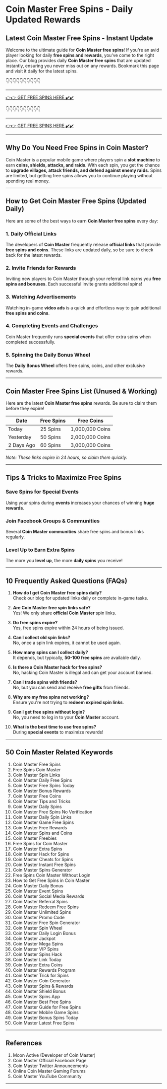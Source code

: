 # Coin Master Free Spins - Daily Updated Rewards

## Latest Coin Master Free Spins - Instant Update  

Welcome to the ultimate guide for **Coin Master free spins**! If you're an avid player looking for daily **free spins and rewards**, you've come to the right place. Our blog provides daily **Coin Master free spins** that are updated instantly, ensuring you never miss out on any rewards. Bookmark this page and visit it daily for the latest spins.

👇👇👇👇👇👇👇👇👇👇

---

[👉👉 GET FREE SPINS HERE ✔️✔️ ](https://therewardgate.com/free-coin-master-spin/)

👇👇👇👇👇👇👇👇👇👇

---

[👉👉 GET FREE SPINS HERE ✔️✔️ ](https://therewardgate.com/free-coin-master-spin/)

---

## Why Do You Need Free Spins in Coin Master?  

Coin Master is a popular mobile game where players spin a **slot machine** to earn **coins, shields, attacks, and raids**. With each spin, you get the chance to **upgrade villages, attack friends, and defend against enemy raids**. Spins are limited, but getting free spins allows you to continue playing without spending real money.

---

## How to Get Coin Master Free Spins (Updated Daily)  

Here are some of the best ways to earn **Coin Master free spins** every day:

### 1. Daily Official Links  
The developers of **Coin Master** frequently release **official links** that provide **free spins and coins**. These links are updated daily, so be sure to check back for the latest rewards.

### 2. Invite Friends for Rewards  
Inviting new players to Coin Master through your referral link earns you **free spins and bonuses**. Each successful invite grants additional spins!

### 3. Watching Advertisements  
Watching in-game **video ads** is a quick and effortless way to gain additional **free spins and coins**.

### 4. Completing Events and Challenges  
Coin Master frequently runs **special events** that offer extra spins when completed successfully.

### 5. Spinning the Daily Bonus Wheel  
The **Daily Bonus Wheel** offers free spins, coins, and other exclusive rewards.

---

## Coin Master Free Spins List (Unused & Working)  

Here are the latest **Coin Master free spins** rewards. Be sure to claim them before they expire!

| Date       | Free Spins | Free Coins  |
|------------|------------|------------|
| Today      | 25 Spins  | 1,000,000 Coins |
| Yesterday  | 50 Spins  | 2,000,000 Coins |
| 2 Days Ago | 60 Spins  | 3,000,000 Coins |

_Note: These links expire in 24 hours, so claim them quickly._

---

## Tips & Tricks to Maximize Free Spins  

### **Save Spins for Special Events**  
Using your spins during **events** increases your chances of winning **huge rewards**.

### **Join Facebook Groups & Communities**  
Several **Coin Master communities** share free spins and bonus links regularly.

### **Level Up to Earn Extra Spins**  
The more you **level up**, the more **daily spins** you receive!

---

## 10 Frequently Asked Questions (FAQs)  

1. **How do I get Coin Master free spins daily?**  
   Check our blog for updated links daily or complete in-game tasks.

2. **Are Coin Master free spin links safe?**  
   Yes! We only share **official Coin Master** spin links.

3. **Do free spins expire?**  
   Yes, free spins expire within 24 hours of being issued.

4. **Can I collect old spin links?**  
   No, once a spin link expires, it cannot be used again.

5. **How many spins can I collect daily?**  
   It depends, but typically, **50-100 free spins** are available daily.

6. **Is there a Coin Master hack for free spins?**  
   No, hacking Coin Master is illegal and can get your account banned.

7. **Can I trade spins with friends?**  
   No, but you can send and receive **free gifts** from friends.

8. **Why are my free spins not working?**  
   Ensure you're not trying to **redeem expired spin links**.

9. **Can I get free spins without login?**  
   No, you need to log in to your **Coin Master** account.

10. **What is the best time to use free spins?**  
   During **special events** to maximize rewards!

---

## 50 Coin Master Related Keywords  

1. Coin Master Free Spins  
2. Free Spins Coin Master  
3. Coin Master Spin Links  
4. Coin Master Daily Free Spins  
5. Coin Master Free Spins Today  
6. Coin Master Bonus Rewards  
7. Coin Master Free Coins  
8. Coin Master Tips and Tricks  
9. Coin Master Daily Spins  
10. Coin Master Free Spins No Verification  
11. Coin Master Daily Spin Links  
12. Coin Master Game Free Spins  
13. Coin Master Free Rewards  
14. Coin Master Spins and Coins  
15. Coin Master Freebies  
16. Free Spins for Coin Master  
17. Coin Master Extra Spins  
18. Coin Master Hack for Spins  
19. Coin Master Cheats for Spins  
20. Coin Master Instant Free Spins  
21. Coin Master Spins Generator  
22. Free Spins Coin Master Without Login  
23. How to Get Free Spins in Coin Master  
24. Coin Master Daily Bonus  
25. Coin Master Event Spins  
26. Coin Master Social Media Rewards  
27. Coin Master Referral Spins  
28. Coin Master Redeem Free Spins  
29. Coin Master Unlimited Spins  
30. Coin Master Promo Code  
31. Coin Master Free Spin Generator  
32. Coin Master Spin Wheel  
33. Coin Master Daily Login Bonus  
34. Coin Master Jackpot  
35. Coin Master Mega Spins  
36. Coin Master VIP Spins  
37. Coin Master Spins Hack  
38. Coin Master Link Today  
39. Coin Master Extra Coins  
40. Coin Master Rewards Program  
41. Coin Master Trick for Spins  
42. Coin Master Coin Generator  
43. Coin Master Spins & Rewards  
44. Coin Master Shield Bonus  
45. Coin Master Spins App  
46. Coin Master Best Free Spins  
47. Coin Master Guide for Free Spins  
48. Coin Master Mobile Game Spins  
49. Coin Master Bonus Spins Today  
50. Coin Master Latest Free Spins  

---

## References  

1. Moon Active (Developer of Coin Master)  
2. Coin Master Official Facebook Page  
3. Coin Master Twitter Announcements  
4. Online Coin Master Gaming Forums  
5. Coin Master YouTube Community  

---
